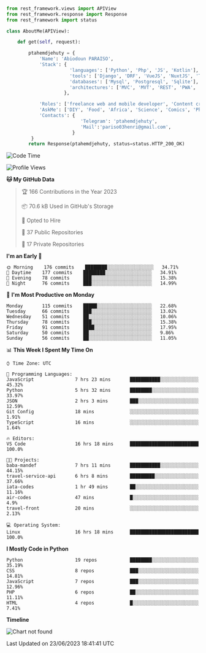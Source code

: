 ###
```python
from rest_framework.views import APIView
from rest_framework.response import Response
from rest_framework import status

class AboutMe(APIView):

    def get(self, request):

        ptahemdjehuty = {
            'Name': 'Abiodoun PARAISO',
            'Stack': {
                       'languages': ['Python', 'Php', 'JS', 'Kotlin'],
                       'tools': ['Django', 'DRF', 'VueJS', 'NuxtJS', 'Threejs' 'React', 'Kotlin', 'Electron'],
                       'databases': ['Mysql', 'Postgresql', 'Sqlite'],
                       'architectures': ['MVC', 'MVT', 'REST', 'PWA', 'SPA', 'MicroServices']
                     },

            'Roles': ['freelance web and mobile developer', 'Content creator', 'Teacher', 'Mentor'],
            'AskMe': ['DIY', 'Food', 'Africa', 'Science', 'Comics', 'Photography', 'Tech', 'Programming'],
            'Contacts': {
                           'Telegram': 'ptahemdjehuty',
                           'Mail':'pariso03henri@gmail.com',
                        }
         }
        return Response(ptahemdjehuty, status=status.HTTP_200_OK)

```                    

<!--START_SECTION:waka-->
![Code Time](http://img.shields.io/badge/Code%20Time-637%20hrs%2056%20mins-blue)

![Profile Views](http://img.shields.io/badge/Profile%20Views-0-blue)

**🐱 My GitHub Data** 

> 🏆 166 Contributions in the Year 2023
 > 
> 📦 70.6 kB Used in GitHub's Storage 
 > 
> 💼 Opted to Hire
 > 
> 📜 37 Public Repositories 
 > 
> 🔑 17 Private Repositories  
 > 
**I'm an Early 🐤** 

```text
🌞 Morning    176 commits    ████████░░░░░░░░░░░░░░░░░   34.71% 
🌆 Daytime    177 commits    ████████░░░░░░░░░░░░░░░░░   34.91% 
🌃 Evening    78 commits     ███░░░░░░░░░░░░░░░░░░░░░░   15.38% 
🌙 Night      76 commits     ███░░░░░░░░░░░░░░░░░░░░░░   14.99%

```
📅 **I'm Most Productive on Monday** 

```text
Monday       115 commits    █████░░░░░░░░░░░░░░░░░░░░   22.68% 
Tuesday      66 commits     ███░░░░░░░░░░░░░░░░░░░░░░   13.02% 
Wednesday    51 commits     ██░░░░░░░░░░░░░░░░░░░░░░░   10.06% 
Thursday     78 commits     ███░░░░░░░░░░░░░░░░░░░░░░   15.38% 
Friday       91 commits     ████░░░░░░░░░░░░░░░░░░░░░   17.95% 
Saturday     50 commits     ██░░░░░░░░░░░░░░░░░░░░░░░   9.86% 
Sunday       56 commits     ██░░░░░░░░░░░░░░░░░░░░░░░   11.05%

```


📊 **This Week I Spent My Time On** 

```text
⌚︎ Time Zone: UTC

💬 Programming Languages: 
JavaScript               7 hrs 23 mins       ███████████░░░░░░░░░░░░░░   45.32% 
Python                   5 hrs 32 mins       ████████░░░░░░░░░░░░░░░░░   33.97% 
JSON                     2 hrs 3 mins        ███░░░░░░░░░░░░░░░░░░░░░░   12.59% 
Git Config               18 mins             ░░░░░░░░░░░░░░░░░░░░░░░░░   1.91% 
TypeScript               16 mins             ░░░░░░░░░░░░░░░░░░░░░░░░░   1.64%

🔥 Editors: 
VS Code                  16 hrs 18 mins      █████████████████████████   100.0%

🐱‍💻 Projects: 
baba-mandef              7 hrs 11 mins       ███████████░░░░░░░░░░░░░░   44.15% 
travel-service-api       6 hrs 8 mins        █████████░░░░░░░░░░░░░░░░   37.66% 
iata-codes               1 hr 49 mins        ██░░░░░░░░░░░░░░░░░░░░░░░   11.16% 
air-codes                47 mins             █░░░░░░░░░░░░░░░░░░░░░░░░   4.9% 
travel-front             20 mins             ░░░░░░░░░░░░░░░░░░░░░░░░░   2.13%

💻 Operating System: 
Linux                    16 hrs 18 mins      █████████████████████████   100.0%

```

**I Mostly Code in Python** 

```text
Python                   19 repos            ████████░░░░░░░░░░░░░░░░░   35.19% 
CSS                      8 repos             ███░░░░░░░░░░░░░░░░░░░░░░   14.81% 
JavaScript               7 repos             ███░░░░░░░░░░░░░░░░░░░░░░   12.96% 
PHP                      6 repos             ██░░░░░░░░░░░░░░░░░░░░░░░   11.11% 
HTML                     4 repos             █░░░░░░░░░░░░░░░░░░░░░░░░   7.41%

```


**Timeline**

![Chart not found](https://raw.githubusercontent.com/ptahemdjehuty/ptahemdjehuty/main/charts/bar_graph.png) 


 Last Updated on 23/06/2023 18:41:41 UTC
<!--END_SECTION:waka-->

